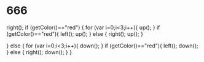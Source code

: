 # 666
right();
if (getColor()=="red") {
  for (var i=0;i<3;i++){
  up();
  }
  if (getColor()=="red"){
    left();
    up();
  }
  else {
    right();
    up();
  }
  
}
else {
  for (var i=0;i<3;i++){
    down();
  }
  if (getColor()=="red"){
    left();
    down();
  }
  else {
    right();
    down();
  }
}
